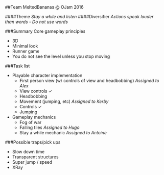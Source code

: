 ##Team MeltedBananas @ OJam 2016

####Theme
*Stay a while and listen*
####Diversifier
*Actions speak louder than words - Do not use words*

###Summary
Core gameplay principles
* 3D
* Minimal look
* Runner game
* You do not see the level unless you stop moving

###Task list

* Playable character implementation
  * First person view (w/ controls of view and headbobbing) *Assigned to Alex*
   * View controls ✓
   * Headbobbing 
  * Movement (jumping, etc) *Assigned to Kerby*
   * Controls ✓
   * Jumping
* Gameplay mechanics
  * Fog of war
  * Falling tiles *Assigned to Hugo*
  * Stay a while mechanic *Assigned to Antoine*

###Possible traps/pick ups
* Slow down time
* Transparent structures
* Super jump / speed
* XRay

